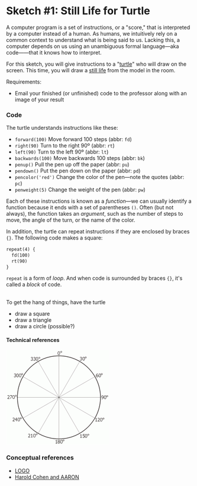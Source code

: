 # Sketch #1: Still Life for Turtle

A computer program is a set of instructions, or a "score," that is interpreted by a computer instead of a human. As humans, we intuitively rely on a common context to understand what is being said to us. Lacking this, a computer depends on us using an unambiguous formal language—aka code——that it knows how to interpret.

For this sketch, you will give instructions to a "[turtle](https://brianhouse.github.io/turtle5/)" who will draw on the screen. This time, you will draw a [still life](https://en.wikipedia.org/wiki/Still_life) from the model in the room.

Requirements:
- Email your finished (or unfinished) code to the professor along with an image of your result

### Code

The turtle understands instructions like these:
- `forward(100)`    Move forward 100 steps (abbr: `fd`)
- `right(90)`     	Turn to the right 90º (abbr: `rt`)
- `left(90)`     	Turn to the left 90º (abbr: `lt`)
- `backwards(100)`  Move backwards 100 steps (abbr: `bk`)
- `penup()`        	Pull the pen up off the paper (abbr: `pu`)
- `pendown()`       Put the pen down on the paper (abbr: `pd`)
- `pencolor('red')` Change the color of the pen—note the quotes (abbr: `pc`)
- `penweight(5)`	Change the weight of the pen (abbr: `pw`)

Each of these instructions is known as a _function_—we can usually identify a function because it ends with a set of parentheses `()`. Often (but not always), the function takes an _argument_, such as the number of steps to move, the angle of the turn, or the name of the color.

In addition, the turtle can repeat instructions if they are enclosed by braces `{}`. The following code makes a square:
```
repeat(4) {  
  fd(100)
  rt(90)
}
```

`repeat` is a form of _loop_. And when code is surrounded by braces `{}`, it's called a _block_ of code.


\
To get the hang of things, have the turtle
- draw a square
- draw a triangle
- draw a circle (possible?)



#### Technical references

![](degrees.gif)


### Conceptual references

- [LOGO](https://en.wikipedia.org/wiki/Logo_(programming_language))
- [Harold Cohen and AARON](https://www.nytimes.com/2016/05/07/arts/design/harold-cohen-a-pioneer-of-computer-generated-art-dies-at-87.html)
